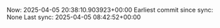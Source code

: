 Now: 2025-04-05 20:38:10.903923+00:00 Earliest commit since sync: None Last sync: 2025-04-05 08:42:52+00:00
